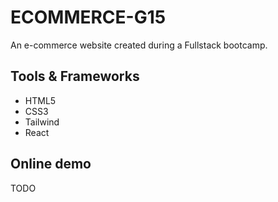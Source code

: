 # ECOMMERCE-G15

An e-commerce website created during a Fullstack bootcamp.

## Tools & Frameworks

- HTML5
- CSS3
- Tailwind
- React

## Online demo

TODO